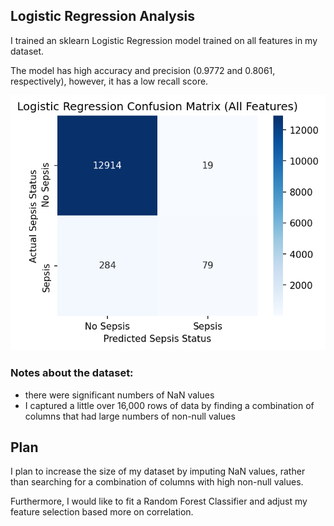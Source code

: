 ## Logistic Regression Analysis


I trained an sklearn Logistic Regression model trained on all features in my dataset.

The model has high accuracy and precision (0.9772 and 0.8061, respectively), however, it has a low recall score.

![all_feature_confusion_matrix](../Visualizations/confusion_matrix_all.png)

### Notes about the dataset:
* there were significant numbers of NaN values
* I captured a little over 16,000 rows of data by finding a combination of columns that had large numbers of non-null values


## Plan

I plan to increase the size of my dataset by imputing NaN values, rather than searching for a combination of columns with high non-null values.

Furthermore, I would like to fit a Random Forest Classifier and adjust my feature selection based more on correlation.
